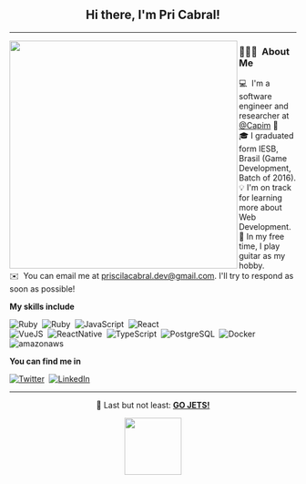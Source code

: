 <h2 align="center"> Hi there, I'm Pri Cabral!</h2>
<hr>
<img align='left' src="https://user-images.githubusercontent.com/101571277/199248107-38d08475-53e3-4a8e-bad3-0c6a7f96ce96.png" width="400">

### 👨🏻‍💻 &nbsp;About Me

💻 &nbsp;I'm a software engineer and researcher at <a href="http://www.capim.com.br">@Capim</a> 🌱 \
🎓&nbsp;I graduated form IESB, Brasil (Game Development, Batch of 2016).\
💡&nbsp;I'm on track for learning more about Web Development.\
🎸&nbsp;In my free time, I play guitar as my hobby.\
✉️ &nbsp;You can email me at priscilacabral.dev@gmail.com. I'll try to respond as soon as possible!

**My skills include** 

  ![Ruby](https://img.shields.io/badge/-Ruby-05122A?style=flat&logo=ruby)&nbsp;
  ![Ruby](https://img.shields.io/badge/-Ruby_on_Rails-05122A?style=flat&logo=ruby-on-rails)&nbsp;
  ![JavaScript](https://img.shields.io/badge/-JavaScript-05122A?style=flat&logo=javascript)&nbsp;
  ![React](https://img.shields.io/badge/-React-05122A?style=flat&logo=react)&nbsp;  
  ![VueJS](https://img.shields.io/badge/-Vue.js-05122A?style=flat&logo=vue.js)&nbsp;
  ![ReactNative](https://img.shields.io/badge/-React_Native-05122A?style=flat&logo=react)&nbsp;
  ![TypeScript](https://img.shields.io/badge/-Typescript-05122A?style=flat&logo=typescript)&nbsp;
  ![PostgreSQL](https://img.shields.io/badge/-PostgreSQL-05122A?style=flat&logo=postgresql)&nbsp; 
  ![Docker](https://img.shields.io/badge/-Docker-05122A?style=flat&logo=docker)&nbsp;
  ![amazonaws](https://img.shields.io/badge/-AmazonAWS-05122A?style=flat&logo=amazon-aws)&nbsp;


 **You can find me in** 

  [![Twitter](https://img.shields.io/badge/-Twitter-05122A?style=flat&logo=twitter)](https://twitter.com/holicodes_)&nbsp;
  [![LinkedIn](https://img.shields.io/badge/-LinkedIn-05122A?style=flat&logo=linkedin)](https://www.linkedin.com/in/priscilacabral-simao/)&nbsp;
  <hr>

<div align="center">  
  🏒&nbsp;Last but not least: <strong><a href="https://www.nhl.com/jets">GO JETS!</a></strong>
  <p><img src="https://media.giphy.com/media/5aY5aPfx9gOg80N5oL/giphy.gif" width="100"></p>
</div>

